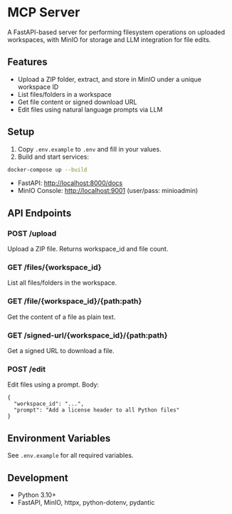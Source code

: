 # MCP Server

A FastAPI-based server for performing filesystem operations on uploaded workspaces, with MinIO for storage and LLM integration for file edits.

## Features
- Upload a ZIP folder, extract, and store in MinIO under a unique workspace ID
- List files/folders in a workspace
- Get file content or signed download URL
- Edit files using natural language prompts via LLM

## Setup

1. Copy `.env.example` to `.env` and fill in your values.
2. Build and start services:

```bash
docker-compose up --build
```

- FastAPI: [http://localhost:8000/docs](http://localhost:8000/docs)
- MinIO Console: [http://localhost:9001](http://localhost:9001) (user/pass: minioadmin)

## API Endpoints

### POST /upload
Upload a ZIP file. Returns workspace_id and file count.

### GET /files/{workspace_id}
List all files/folders in the workspace.

### GET /file/{workspace_id}/{path:path}
Get the content of a file as plain text.

### GET /signed-url/{workspace_id}/{path:path}
Get a signed URL to download a file.

### POST /edit
Edit files using a prompt. Body:
```
{
  "workspace_id": "...",
  "prompt": "Add a license header to all Python files"
}
```

## Environment Variables
See `.env.example` for all required variables.

## Development
- Python 3.10+
- FastAPI, MinIO, httpx, python-dotenv, pydantic 
